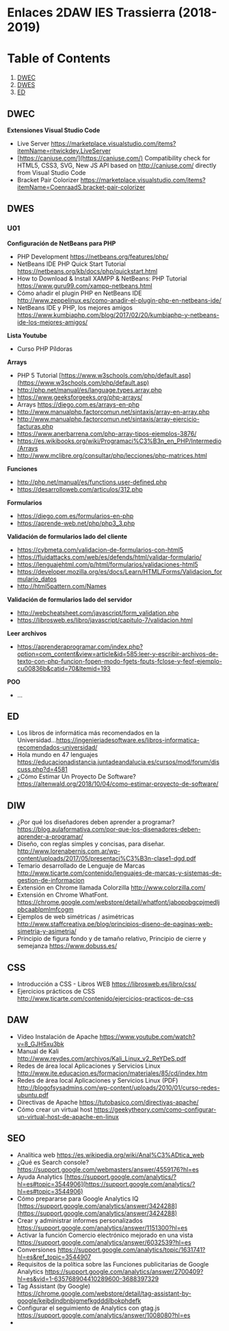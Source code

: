 # Enlaces 2DAW IES Trassierra (2018-2019)

# Table of Contents
1. [DWEC](#dwec)
2. [DWES](#dwes)
3. [ED](#ed)

## DWEC

**Extensiones Visual Studio Code**
- Live Server https://marketplace.visualstudio.com/items?itemName=ritwickdey.LiveServer
- [https://caniuse.com/](https://caniuse.com/) Compatibility check for HTML5, CSS3, SVG, New JS API based on http://caniuse.com/ directly from Visual Studio Code
- Bracket Pair Colorizer https://marketplace.visualstudio.com/items?itemName=CoenraadS.bracket-pair-colorizer

## DWES

### U01

**Configuración de NetBeans para PHP**

- PHP Development https://netbeans.org/features/php/
- NetBeans IDE PHP Quick Start Tutorial https://netbeans.org/kb/docs/php/quickstart.html
- How to Download & Install XAMPP & NetBeans: PHP Tutorial https://www.guru99.com/xampp-netbeans.html
- Cómo añadir el plugin PHP en NetBeans IDE  http://www.zeppelinux.es/como-anadir-el-plugin-php-en-netbeans-ide/
- NetBeans IDE y PHP, los mejores amigos https://www.kumbiaphp.com/blog/2017/02/20/kumbiaphp-y-netbeans-ide-los-mejores-amigos/

**Lista Youtube**

- Curso PHP Píldoras

**Arrays**
- PHP 5 Tutorial [https://www.w3schools.com/php/default.asp](https://www.w3schools.com/php/default.asp)
- http://php.net/manual/es/language.types.array.php
- https://www.geeksforgeeks.org/php-arrays/
- Arrays https://diego.com.es/arrays-en-php
- http://www.manualphp.factorcomun.net/sintaxis/array-en-array.php
- http://www.manualphp.factorcomun.net/sintaxis/array-ejercicio-facturas.php
- https://www.anerbarrena.com/php-array-tipos-ejemplos-3876/
- https://es.wikibooks.org/wiki/Programaci%C3%B3n_en_PHP/Intermedio/Arrays
- http://www.mclibre.org/consultar/php/lecciones/php-matrices.html

**Funciones**
- http://php.net/manual/es/functions.user-defined.php
- https://desarrolloweb.com/articulos/312.php

**Formularios**
- https://diego.com.es/formularios-en-php
- https://aprende-web.net/php/php3_3.php

**Validación de formularios lado del cliente**
- https://cybmeta.com/validacion-de-formularios-con-html5
- https://fluidattacks.com/web/es/defends/html/validar-formulario/
- https://lenguajehtml.com/p/html/formularios/validaciones-html5
- https://developer.mozilla.org/es/docs/Learn/HTML/Forms/Validacion_formulario_datos
- http://html5pattern.com/Names

**Validación de formularios lado del servidor**
- http://webcheatsheet.com/javascript/form_validation.php
- https://librosweb.es/libro/javascript/capitulo-7/validacion.html

**Leer archivos**
- https://aprenderaprogramar.com/index.php?option=com_content&view=article&id=585:leer-y-escribir-archivos-de-texto-con-php-funcion-fopen-modo-fgets-fputs-fclose-y-feof-ejemplo-cu00836b&catid=70&Itemid=193

**POO**
- ...

## ED
- Los libros de informática más recomendados en la Universidad...https://ingenieriadesoftware.es/libros-informatica-recomendados-universidad/
- Hola mundo en 47 lenguajes https://educacionadistancia.juntadeandalucia.es/cursos/mod/forum/discuss.php?d=4581
- ¿Cómo Estimar Un Proyecto De Software? https://altenwald.org/2018/10/04/como-estimar-proyecto-de-software/

## DIW
- ¿Por qué los diseñadores deben aprender a programar? https://blog.aulaformativa.com/por-que-los-disenadores-deben-aprender-a-programar/
-  Diseño, con reglas simples y concisas, para diseñar. http://www.lorenabernis.com.ar/wp-content/uploads/2017/05/presentaci%C3%B3n-clase1-dgd.pdf
- Temario desarrollado de Lenguaje de Marcas http://www.ticarte.com/contenido/lenguajes-de-marcas-y-sistemas-de-gestion-de-informacion
- Extensión en Chrome llamada Colorzilla http://www.colorzilla.com/
- Extensión en Chrome WhatFont. https://chrome.google.com/webstore/detail/whatfont/jabopobgcpjmedljpbcaablpmlmfcogm
- Ejemplos de web simétricas / asimétricas http://www.staffcreativa.pe/blog/principios-diseno-de-paginas-web-simetria-y-asimetria/
- Principio de figura fondo y de tamaño relativo, Principio de cierre y semejanza https://www.dobuss.es/

## CSS
- Introducción a CSS - Libros WEB https://librosweb.es/libro/css/
- Ejercicios prácticos de CSS http://www.ticarte.com/contenido/ejercicios-practicos-de-css

## DAW
- Vídeo Instalación de Apache https://www.youtube.com/watch?v=8_GJH5xu3bk
- Manual de Kali http://www.reydes.com/archivos/Kali_Linux_v2_ReYDeS.pdf
- Redes de área local Aplicaciones y Servicios Linux http://www.ite.educacion.es/formacion/materiales/85/cd/index.htm
- Redes de área local Aplicaciones y Servicios Linux (PDF)  http://blogofsysadmins.com/wp-content/uploads/2010/01/curso-redes-ubuntu.pdf
- Directivas de Apache https://tutobasico.com/directivas-apache/
- Cómo crear un virtual host https://geekytheory.com/como-configurar-un-virtual-host-de-apache-en-linux

## SEO
- Analítica web https://es.wikipedia.org/wiki/Anal%C3%ADtica_web
- ¿Qué es Search console? https://support.google.com/webmasters/answer/4559176?hl=es
- Ayuda Analytics [https://support.google.com/analytics/?hl=es#topic=3544906](https://support.google.com/analytics/?hl=es#topic=3544906)
- Cómo prepararse para Google Analytics IQ [https://support.google.com/analytics/answer/3424288](https://support.google.com/analytics/answer/3424288)
- Crear y administrar informes personalizados https://support.google.com/analytics/answer/1151300?hl=es
- Activar la función Comercio electrónico mejorado en una vista https://support.google.com/analytics/answer/6032539?hl=es
- Conversiones https://support.google.com/analytics/topic/1631741?hl=es&ref_topic=3544907
- Requisitos de la política sobre las Funciones publicitarias de Google Analytics https://support.google.com/analytics/answer/2700409?hl=es&vid=1-635768904410289600-3688397329
- Tag Assistant (by Google) https://chrome.google.com/webstore/detail/tag-assistant-by-google/kejbdjndbnbjgmefkgdddjlbokphdefk
- Configurar el seguimiento de Analytics con gtag.js https://support.google.com/analytics/answer/1008080?hl=es
- 
